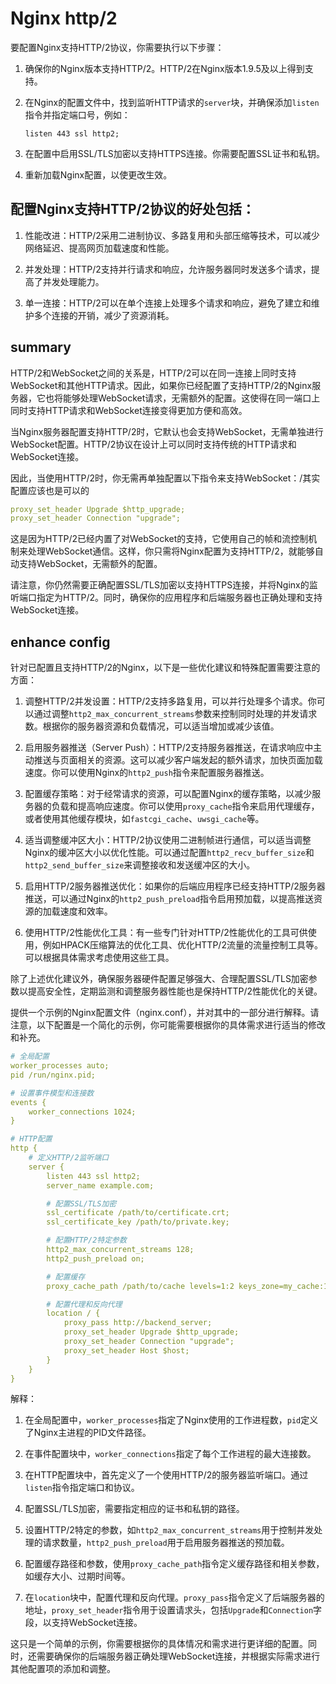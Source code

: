 # Nginx http/2
要配置Nginx支持HTTP/2协议，你需要执行以下步骤：

1. 确保你的Nginx版本支持HTTP/2。HTTP/2在Nginx版本1.9.5及以上得到支持。

2. 在Nginx的配置文件中，找到监听HTTP请求的`server`块，并确保添加`listen`指令并指定端口号，例如：
   ```
   listen 443 ssl http2;
   ```

3. 在配置中启用SSL/TLS加密以支持HTTPS连接。你需要配置SSL证书和私钥。

4. 重新加载Nginx配置，以使更改生效。

## 配置Nginx支持HTTP/2协议的好处包括：

1. 性能改进：HTTP/2采用二进制协议、多路复用和头部压缩等技术，可以减少网络延迟、提高网页加载速度和性能。

2. 并发处理：HTTP/2支持并行请求和响应，允许服务器同时发送多个请求，提高了并发处理能力。

3. 单一连接：HTTP/2可以在单个连接上处理多个请求和响应，避免了建立和维护多个连接的开销，减少了资源消耗。
## summary 
HTTP/2和WebSocket之间的关系是，HTTP/2可以在同一连接上同时支持WebSocket和其他HTTP请求。因此，如果你已经配置了支持HTTP/2的Nginx服务器，它也将能够处理WebSocket请求，无需额外的配置。这使得在同一端口上同时支持HTTP请求和WebSocket连接变得更加方便和高效。

当Nginx服务器配置支持HTTP/2时，它默认也会支持WebSocket，无需单独进行WebSocket配置。HTTP/2协议在设计上可以同时支持传统的HTTP请求和WebSocket连接。

因此，当使用HTTP/2时，你无需再单独配置以下指令来支持WebSocket：/其实配置应该也是可以的

```yaml
proxy_set_header Upgrade $http_upgrade;
proxy_set_header Connection "upgrade";
```

这是因为HTTP/2已经内置了对WebSocket的支持，它使用自己的帧和流控制机制来处理WebSocket通信。这样，你只需将Nginx配置为支持HTTP/2，就能够自动支持WebSocket，无需额外的配置。

请注意，你仍然需要正确配置SSL/TLS加密以支持HTTPS连接，并将Nginx的监听端口指定为HTTP/2。同时，确保你的应用程序和后端服务器也正确处理和支持WebSocket连接。

## enhance config
针对已配置且支持HTTP/2的Nginx，以下是一些优化建议和特殊配置需要注意的方面：

1. 调整HTTP/2并发设置：HTTP/2支持多路复用，可以并行处理多个请求。你可以通过调整`http2_max_concurrent_streams`参数来控制同时处理的并发请求数。根据你的服务器资源和负载情况，可以适当增加或减少该值。

2. 启用服务器推送（Server Push）：HTTP/2支持服务器推送，在请求响应中主动推送与页面相关的资源。这可以减少客户端发起的额外请求，加快页面加载速度。你可以使用Nginx的`http2_push`指令来配置服务器推送。

3. 配置缓存策略：对于经常请求的资源，可以配置Nginx的缓存策略，以减少服务器的负载和提高响应速度。你可以使用`proxy_cache`指令来启用代理缓存，或者使用其他缓存模块，如`fastcgi_cache`、`uwsgi_cache`等。

4. 适当调整缓冲区大小：HTTP/2协议使用二进制帧进行通信，可以适当调整Nginx的缓冲区大小以优化性能。可以通过配置`http2_recv_buffer_size`和`http2_send_buffer_size`来调整接收和发送缓冲区的大小。

5. 启用HTTP/2服务器推送优化：如果你的后端应用程序已经支持HTTP/2服务器推送，可以通过Nginx的`http2_push_preload`指令启用预加载，以提高推送资源的加载速度和效率。

6. 使用HTTP/2性能优化工具：有一些专门针对HTTP/2性能优化的工具可供使用，例如HPACK压缩算法的优化工具、优化HTTP/2流量的流量控制工具等。可以根据具体需求考虑使用这些工具。

除了上述优化建议外，确保服务器硬件配置足够强大、合理配置SSL/TLS加密参数以提高安全性，定期监测和调整服务器性能也是保持HTTP/2性能优化的关键。


提供一个示例的Nginx配置文件（nginx.conf），并对其中的一部分进行解释。请注意，以下配置是一个简化的示例，你可能需要根据你的具体需求进行适当的修改和补充。

```yaml
# 全局配置
worker_processes auto;
pid /run/nginx.pid;

# 设置事件模型和连接数
events {
    worker_connections 1024;
}

# HTTP配置
http {
    # 定义HTTP/2监听端口
    server {
        listen 443 ssl http2;
        server_name example.com;

        # 配置SSL/TLS加密
        ssl_certificate /path/to/certificate.crt;
        ssl_certificate_key /path/to/private.key;

        # 配置HTTP/2特定参数
        http2_max_concurrent_streams 128;
        http2_push_preload on;

        # 配置缓存
        proxy_cache_path /path/to/cache levels=1:2 keys_zone=my_cache:10m max_size=10g inactive=60m;

        # 配置代理和反向代理
        location / {
            proxy_pass http://backend_server;
            proxy_set_header Upgrade $http_upgrade;
            proxy_set_header Connection "upgrade";
            proxy_set_header Host $host;
        }
    }
}
```

解释：

1. 在全局配置中，`worker_processes`指定了Nginx使用的工作进程数，`pid`定义了Nginx主进程的PID文件路径。

2. 在事件配置块中，`worker_connections`指定了每个工作进程的最大连接数。

3. 在HTTP配置块中，首先定义了一个使用HTTP/2的服务器监听端口。通过`listen`指令指定端口和协议。

4. 配置SSL/TLS加密，需要指定相应的证书和私钥的路径。

5. 设置HTTP/2特定的参数，如`http2_max_concurrent_streams`用于控制并发处理的请求数量，`http2_push_preload`用于启用服务器推送的预加载。

6. 配置缓存路径和参数，使用`proxy_cache_path`指令定义缓存路径和相关参数，如缓存大小、过期时间等。

7. 在`location`块中，配置代理和反向代理。`proxy_pass`指令定义了后端服务器的地址，`proxy_set_header`指令用于设置请求头，包括`Upgrade`和`Connection`字段，以支持WebSocket连接。

这只是一个简单的示例，你需要根据你的具体情况和需求进行更详细的配置。同时，还需要确保你的后端服务器正确处理WebSocket连接，并根据实际需求进行其他配置项的添加和调整。